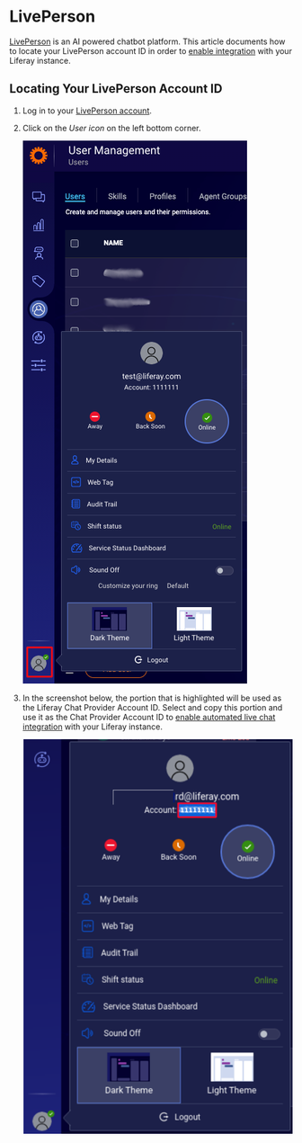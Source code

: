 # LivePerson

[LivePerson](https://www.liveperson.com/) is an AI powered chatbot platform. This article documents how to locate your LivePerson account ID in order to [enable integration](../enabling-automated-live-chat-systems.md) with your Liferay instance.

## Locating Your LivePerson Account ID

1. Log in to your [LivePerson account](https://authentication.liveperson.net/login.html).

1. Click on the *User icon* on the left bottom corner. 

    ![Home Dashboard](./liveperson/images/01.png)

1. In the screenshot below, the portion that is highlighted will be used as the Liferay Chat Provider Account ID.  Select and copy this portion and use it as the Chat Provider Account ID to [enable automated live chat integration](./enabling-automated-live-chat-systems.md) with your Liferay instance.


    ![Account ID](./liveperson/images/02.png)